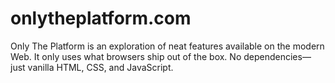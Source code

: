 # onlytheplatform.com

Only The Platform is an exploration of neat features available on the modern Web. It only uses what browsers ship out of the box. No dependencies—just vanilla HTML, CSS, and JavaScript.
